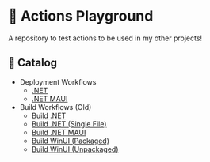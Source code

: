 # 🛝 Actions Playground

A repository to test actions to be used in my other projects!

## 📑 Catalog

- Deployment Workflows
  - [.NET](.github/workflows/dotnet.yml)
  - [.NET MAUI](.github/workflows/dotnet-maui.yml)
- Build Workflows (Old)
  - [Build .NET](.github/workflows/old/build-dotnet.yml)
  - [Build .NET (Single File)](.github/workflows/old/build-dotnet-singlefile.yml)
  - [Build .NET MAUI](.github/workflows/old/build-maui.yml)
  - [Build WinUI (Packaged)](.github/workflows/old/build-winappsdk-packaged.yml)
  - [Build WinUI (Unpackaged)](.github/workflows/old/build-winappsdk-unpackaged.yml)